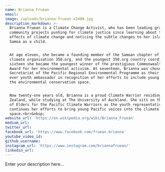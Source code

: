 ```yaml
---
name: Brianna Fruean
email:
image: /uploads/brianna-fruean-x2400.jpg
description_markdown: >-
  Brianna Fruean is a Climate Change Activist, who has been leading grassroots
  community projects pushing for climate justice since learning about the
  effects of climate change and noticing the subtle changes to her island of
  Samoa as a child.


  At age eleven, she became a founding member of the Samoan chapter of the
  climate organisation 350.org, and the youngest 350.org country coordinator. At
  sixteen she became the youngest winner of the prestigious Commonwealth Youth
  Award for her environmental activism. At seventeen, Brianna was chosen by the
  Secretariat of the Pacific Regional Environmental Programme as their first
  ever youth ambassador in recognition of her efforts to include young people in
  the environmental conservation space.


  Now twenty-one years old, Brianna is a proud Climate Warrior residing in New
  Zealand, while studying at The University of Auckland. She sits on the Council
  of Elders for the Pacific Climate Warriors as the youth representative and
  continues her efforts to bring young Pacific voices into the climate
  space.<br>&nbsp;
website_url: 'https://en.wikipedia.org/wiki/Brianna_Fruean'
medium_url:
twitter_url:
facebook_url: 'https://www.facebook.com/fruean.brianna'
youtube_video_id:
github_username:
instagram_url: 'https://www.instagram.com/briannafruean/'
linkedin_url:
---
```


Enter your description here...
